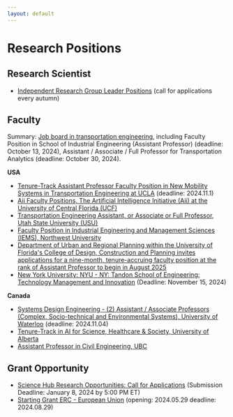```yaml
---
layout: default
---
```


# Research Positions

## Research Scientist

- [Independent Research Group Leader Positions](https://www.kofo.mpg.de/863214/Faculty-Positions) (call for applications every autumn)

## Faculty

Summary: [Job board in transportation engineering](https://bridgingtransport.org/job-board/), including Faculty Position in School of Industrial Engineering (Assistant Professor) (deadline: October 13, 2024), Assistant / Associate / Full Professor for Transportation Analytics (deadline: October 30, 2024).

**USA**

- [Tenure-Track Assistant Professor Faculty Position in New Mobility Systems in Transportation Engineering at UCLA](https://recruit.apo.ucla.edu/JPF09559) (deadline: 2024.11.1)
- [Aii Faculty Positions, The Artificial Intelligence Initiative (Aii) at the University of Central Florida (UCF)](https://ai.ucf.edu/announcements/)
- [Transportation Engineering Assistant, or Associate or Full Professor, Utah State University (USU)](https://careers-usu.icims.com/jobs/8381/transportation-engineering-assistant%2c-or-associate-or-full-professor/job?iis=Social+Networks&iieid=pl1727708919615c4e66&mobile=false&width=690&height=500&bga=true&needsRedirect=false&jan1offset=-300&jun1offset=-240)
- [Faculty Position in Industrial Engineering and Management Sciences (IEMS), Northwest University](https://www.mccormick.northwestern.edu/industrial/career/)
- [Department of Urban and Regional Planning within the University of Florida's College of Design, Construction and Planning invites applications for a nine-month, tenure-accruing faculty position at the rank of Assistant Professor to begin in August 2025](https://www.higheredjobs.com/details.cfm?JobCode=178938098&utm_source=10_03_24&utm_medium=email&utm_campaign=JobAgentEmail)
- [New York University: NYU - NY: Tandon School of Engineering: Technology Management and Innovation](https://apply.interfolio.com/153620) (Deadline: November 15, 2024)

**Canada**

- [Systems Design Engineering - (2) Assistant / Associate Professors (Complex, Socio-technical and Environmental Systems), University of Waterloo](https://universityaffairs.ca/search-job/?job_id=66252) (deadline: 2024.11.04)
- [Tenure-Track in AI for Science, Healthcare & Society, University of Alberta](https://www.amii.ca/your-career/interdisciplinary-research-careers/)
- [Assistant Professor in Civil Engineering, UBC](https://civil.ubc.ca/department/career-opportunities/)


## Grant Opportunity

- [Science Hub Research Opportunities: Call for Applications](https://sciencehub.mit.edu/call-for-applications/) (Submission Deadline: January 8, 2024 by 5:00 PM ET)
- [Starting Grant ERC - European Union](https://erc.europa.eu/apply-grant/starting-grant) (opening: 2024.05.29 deadline: 2024.08.29)


<br>
<br>